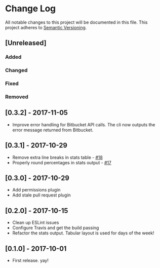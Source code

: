 # Change Log
All notable changes to this project will be documented in this file.
This project adheres to [Semantic Versioning](http://semver.org/).

## [Unreleased]
### Added

### Changed

### Fixed

### Removed

## [0.3.2] - 2017-11-05
- Improve error handling for Bitbucket API calls. The cli now outputs the error message returned from Bitbucket.

## [0.3.1] - 2017-10-29
- Remove extra line breaks in stats table - [#18](https://github.com/tclindner/bitbucket-server-cli/issues/18)
- Properly round percentages in stats output - [#17](https://github.com/tclindner/bitbucket-server-cli/issues/17)

## [0.3.0] - 2017-10-29
- Add permissions plugin
- Add stale pull request plugin

## [0.2.0] - 2017-10-15
- Clean up ESLint issues
- Configure Travis and get the build passing
- Refactor the stats output. Tabular layout is used for days of the week!

## [0.1.0] - 2017-10-01
- First release. yay!

